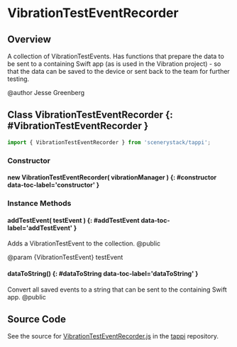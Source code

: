 # VibrationTestEventRecorder

## Overview

A collection of VibrationTestEvents. Has functions that prepare the data to be sent to
a containing Swift app (as is used in the Vibration project) - so that the data
can be saved to the device or sent back to the team for further testing.

@author Jesse Greenberg

## Class VibrationTestEventRecorder {: #VibrationTestEventRecorder }


```js
import { VibrationTestEventRecorder } from 'scenerystack/tappi';
```
### Constructor

#### new VibrationTestEventRecorder( vibrationManager ) {: #constructor data-toc-label='constructor' }

### Instance Methods

#### addTestEvent( testEvent ) {: #addTestEvent data-toc-label='addTestEvent' }

Adds a VibrationTestEvent to the collection.
@public

@param {VibrationTestEvent} testEvent

#### dataToString() {: #dataToString data-toc-label='dataToString' }

Convert all saved events to a string that can be sent to the containing Swift app.
@public



## Source Code

See the source for [VibrationTestEventRecorder.js](https://github.com/phetsims/tappi/blob/main/js/tracking/VibrationTestEventRecorder.js) in the [tappi](https://github.com/phetsims/tappi) repository.
